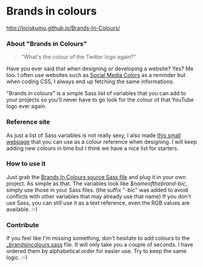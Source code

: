 # Brands in colours

http://loriskumo.github.io/Brands-In-Colours/

### About "Brands in Colours"
> "What's the colour of the Twitter logo again?"

Have you ever said that when designing or developing a website? Yes? Me too. I often use websites such as [Social Media Colors](http://redpik.github.io/social-media-colors/) as a reminder but when coding CSS, I always end up fetching the same informations.

"Brands in colours" is a simple Sass list of variables that you can add to your projects so you'll never have to go look for the colour of that YouTube logo ever again.

### Reference site
As just a list of Sass variables is not really sexy, I also made [this small webpage](http://loriskumo.github.io/Brands-In-Colours/) that you can use as a colour reference when designing. I will keep adding new colours in time but I think we have a nice list for starters.

### How to use it
Just grab the [Brands In Colours source Sass file](https://github.com/loriskumo/Brands-In-Colours/blob/gh-pages/stylesheets/sass/_brandsincolours.scss) and plug it in your own project. As simple as that. The variables look like _$nameofthebrand-bic_, simply use those in your Sass files. (the suffix "-bic" was added to avoid conflicts with other variables that may already use that name)
If you don't use Sass, you can still use it as a text reference, even the RGB values are available. :-)

### Contribute
If you feel like I'm missing something, don't hesitate to add colours to the [_brandsincolours.sass](https://github.com/loriskumo/Brands-In-Colours/blob/gh-pages/stylesheets/sass/_brandsincolours.scss) file.
It will only take you a couple of seconds. I have ordered them by alphabetical order for easier use. Try to keep the same logic. :-)